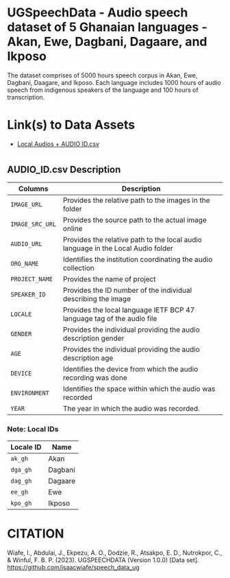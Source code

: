 # UGSpeechData - Audio speech dataset of 5 Ghanaian languages - Akan, Ewe, Dagbani, Dagaare, and Ikposo
The dataset comprises of 5000 hours speech corpus in Akan, Ewe, Dagbani, Daagare, and Ikposo. Each language includes 1000 hours of audio speech from indigenous speakers of the language and 100 hours of transcription. 


# Link(s) to Data Assets 
<!--- + [Transcribed Audio Samples](https://ugedugh-my.sharepoint.com/:f:/g/personal/speechdata_ug_edu_gh/Ejb6UHk-E7VOlvccvCWel44BhcSvTnEDh3FBGNtlZBy8kA?e=bLaHaF) --->

<!---* [Images](https://www.dropbox.com/scl/fo/2q6lvqtn4qm0w6t0iyxm0/h?rlkey=uz9l13khtdhdouvcca7nba5qi&dl=0](https://www.dropbox.com/scl/fo/2q6lvqtn4qm0w6t0iyxm0/h?rlkey=uz9l13khtdhdouvcca7nba5qi&dl=0)) --->

*   [Local Audios + AUDIO ID.csv](https://www.dropbox.com/scl/fo/e9bha9glyvk2mu5fo7f3h/h?rlkey=kzm1mnx8bj6qgicpaxojz1npa&dl=0)

  <!---  [Transcriptions](https://www.dropbox.com/scl/fo/qouaom0adtkaux7u7c5gr/h?rlkey=8vy27eb2u9dhrsrh7bzbtq6zc&dl=0) --->

#

## AUDIO_ID.csv Description
| Columns | Description |
| --- | --- |
| `IMAGE_URL` | Provides the relative path to the images in the folder          |
| `IMAGE_SRC_URL` | Provides the source path to the actual image online          |
| `AUDIO_URL` | Provides the relative path to the local audio language in the Local Audio folder            |
| `ORG_NAME` |  Identifies the institution coordinating the audio collection           |
| `PROJECT_NAME` | Provides the name of project             |
| `SPEAKER_ID` | Provides the ID number of the individual describing the image             |
| `LOCALE` |  Provides the local language IETF BCP 47 language tag of the audio file           |
| `GENDER` |  Provides the individual providing the audio description gender           |
| `AGE` |     Provides the individual providing the audio description age        |
| `DEVICE` |  Identifies the device from which the audio recording was done          |
| `ENVIRONMENT` |  Identifies the space within which the audio was recorded           |
| `YEAR` |  The year in which the audio was recorded.            |

### Note: Local IDs

| Locale ID | Name |
| --- | --- |
| `ak_gh` | Akan     |
| `dga_gh` | Dagbani       |
| `dag_gh` | Dagaare       |
| `ee_gh` |  Ewe         |
| `kpo_gh` | Ikposo           |


# CITATION
Wiafe, I., Abdulai, J., Ekpezu, A. O., Dodzie, R., Atsakpo, E. D., Nutrokpor, C., & Winful, F. B. P. (2023). UGSPEECHDATA (Version 1.0.0) [Data set]. https://github.com/isaacwiafe/speech_data_ug
